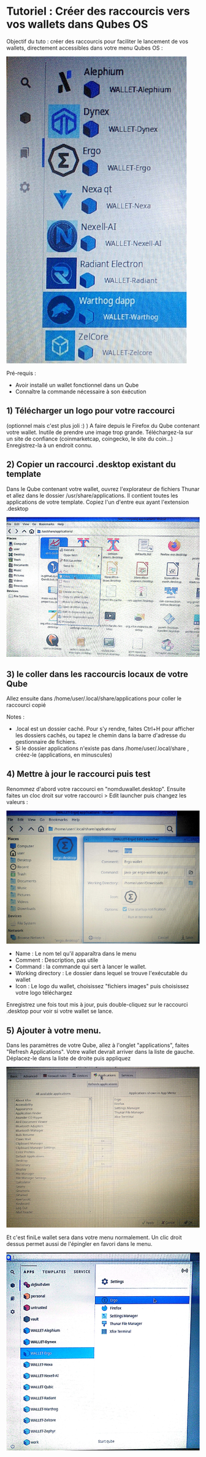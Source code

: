 # Tutoriel : Créer des raccourcis vers vos wallets dans Qubes OS

Objectif du tuto : créer des raccourcis pour faciliter le lancement de vos wallets, directement accessibles dans votre menu Qubes OS :

![Qubes_Raccourcis00](/IMG/Qubes-raccourcis00.jpg)

Pré-requis :
- Avoir installé un wallet fonctionnel dans un Qube
- Connaître la commande nécessaire à son éxécution

## 1) Télécharger un logo pour votre raccourci

(optionnel mais c'est plus joli :) )
A faire depuis le Firefox du Qube contenant votre wallet. Inutile de prendre une image trop grande. Téléchargez-la sur un site de confiance (coinmarketcap, coingecko, le site du coin...)
Enregistrez-la à un endroit connu.

## 2) Copier un raccourci .desktop existant du template

Dans le Qube contenant votre wallet, ouvrez l'explorateur de fichiers Thunar et allez dans le dossier /usr/share/applications. Il contient toutes les applications de votre template. Copiez l'un d'entre eux ayant l'extension .desktop

![Qubes_Raccourcis03](/IMG/Qubes-raccourcis03.jpg)

## 3) le coller dans les raccourcis locaux de votre Qube

Allez ensuite dans /home/user/.local/share/applications pour coller le raccourci copié

Notes :
- .local est un dossier caché. Pour s'y rendre, faites Ctrl+H pour afficher les dossiers cachés, ou tapez le chemin dans la barre d'adresse du gestionnaire de fichiers.
- Si le dossier applications n'existe pas dans /home/user/.local/share , créez-le (applications, en minuscules)

## 4) Mettre à jour le raccourci puis test

Renommez d'abord votre raccourci en "nomduwallet.desktop".
Ensuite faites un cloc droit sur votre raccourci > Edit launcher puis changez les valeurs :

![Qubes_Raccourcis04](/IMG/Qubes-raccourcis04.jpg)

- Name : Le nom tel qu'il apparaîtra dans le menu
- Comment : Description, pas utile
- Command : la commande qui sert à lancer le wallet.
- Working directory : Le dossier dans lequel se trouve l'exécutable du wallet
- Icon : Le logo du wallet, choisissez "fichiers images" puis choisissez votre logo téléchargez

Enregistrez une fois tout mis à jour, puis double-cliquez sur le raccourci .desktop pour voir si votre wallet se lance.

## 5) Ajouter à votre menu.

Dans les paramètres de votre Qube, allez à l'onglet "applications", faites "Refresh Applications". Votre wallet devrait arriver dans la liste de gauche. Déplacez-le dans la liste de droite puis appliquez

![Qubes_Raccourcis05](/IMG/Qubes-raccourcis05.jpg)

Et c'est finiLe wallet sera dans votre menu normalement. Un clic droit dessus permet aussi de l'épingler en favori dans le menu.

![Qubes_Raccourcis01](/IMG/Qubes-raccourcis01.jpg)


